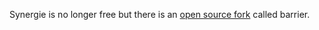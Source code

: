 Synergie is no longer free but there is an [open source fork](https://en.m.wikipedia.org/wiki/Synergy_%28software%29#See_also) called barrier.
